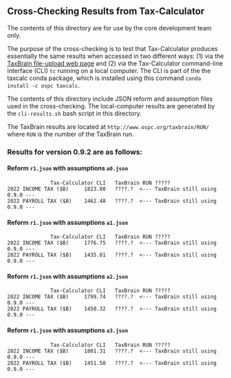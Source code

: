 ## Cross-Checking Results from Tax-Calculator

The contents of this directory are for use by the core development
team only.

The purpose of the cross-checking is to test that Tax-Calculator
produces essentially the same results when accessed in two different
ways: (1) via the [TaxBrain file-upload web
page](http://www.ospc.org/taxbrain/file/) and (2) via the
Tax-Calculator command-line interface (CLI) `tc` running on a local
computer.  The CLI is part of the the taxcalc conda package, which
is installed using this command `conda install -c ospc taxcalc`.

The contents of this directory include JSON reform and assumption
files used in the cross-checking.  The local-computer results are
generated by the `cli-results.sh` bash script in this directory.

The TaxBrain results are located at `http://www.ospc.org/taxbrain/RUN/`
where `RUN` is the number of the TaxBrain run.

### Results for version 0.9.2 are as follows:

#### Reform `r1.json` with assumptions `a0.json`
```
              Tax-Calculator CLI   TaxBrain RUN ?????
2022 INCOME TAX ($B)     1823.80   ????.?  <--- TaxBrain still using 0.9.0 ---
2022 PAYROLL TAX ($B)    1462.48   ????.?  <--- TaxBrain still using 0.9.0 ---
```

#### Reform `r1.json` with assumptions `a1.json`
```
              Tax-Calculator CLI   TaxBrain RUN ?????
2022 INCOME TAX ($B)     1776.75   ????.?  <--- TaxBrain still using 0.9.0 ---
2022 PAYROLL TAX ($B)    1435.81   ????.?  <--- TaxBrain still using 0.9.0 ---
```

#### Reform `r1.json` with assumptions `a2.json`
```
              Tax-Calculator CLI   TaxBrain RUN ?????
2022 INCOME TAX ($B)     1799.74   ????.?  <--- TaxBrain still using 0.9.0 ---
2022 PAYROLL TAX ($B)    1450.32   ????.?  <--- TaxBrain still using 0.9.0 ---
```

#### Reform `r1.json` with assumptions `a3.json`
```
              Tax-Calculator CLI   TaxBrain RUN ?????
2022 INCOME TAX ($B)     1801.31   ????.?  <--- TaxBrain still using 0.9.0 ---
2022 PAYROLL TAX ($B)    1451.50   ????.?  <--- TaxBrain still using 0.9.0 ---
```
